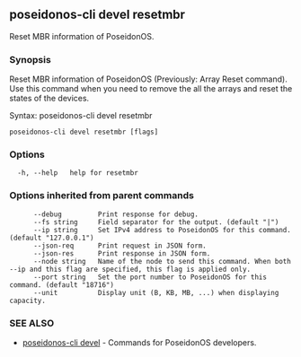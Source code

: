 ## poseidonos-cli devel resetmbr

Reset MBR information of PoseidonOS.

### Synopsis


Reset MBR information of PoseidonOS (Previously: Array Reset command).
Use this command when you need to remove the all the arrays and 
reset the states of the devices. 

Syntax:
	poseidonos-cli devel resetmbr
          

```
poseidonos-cli devel resetmbr [flags]
```

### Options

```
  -h, --help   help for resetmbr
```

### Options inherited from parent commands

```
      --debug         Print response for debug.
      --fs string     Field separator for the output. (default "|")
      --ip string     Set IPv4 address to PoseidonOS for this command. (default "127.0.0.1")
      --json-req      Print request in JSON form.
      --json-res      Print response in JSON form.
      --node string   Name of the node to send this command. When both --ip and this flag are specified, this flag is applied only.
      --port string   Set the port number to PoseidonOS for this command. (default "18716")
      --unit          Display unit (B, KB, MB, ...) when displaying capacity.
```

### SEE ALSO

* [poseidonos-cli devel](poseidonos-cli_devel.md)	 - Commands for PoseidonOS developers.

